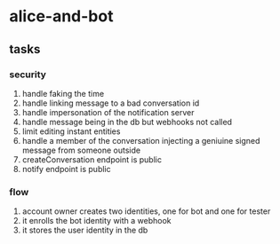 # alice-and-bot

## tasks

### security

1. handle faking the time
1. handle linking message to a bad conversation id
1. handle impersonation of the notification server
1. handle message being in the db but webhooks not called
1. limit editing instant entities
1. handle a member of the conversation injecting a geniuine signed message from
   someone outside
1. createConversation endpoint is public
1. notify endpoint is public

### flow

1. account owner creates two identities, one for bot and one for tester
1. it enrolls the bot identity with a webhook
1. it stores the user identity in the db
